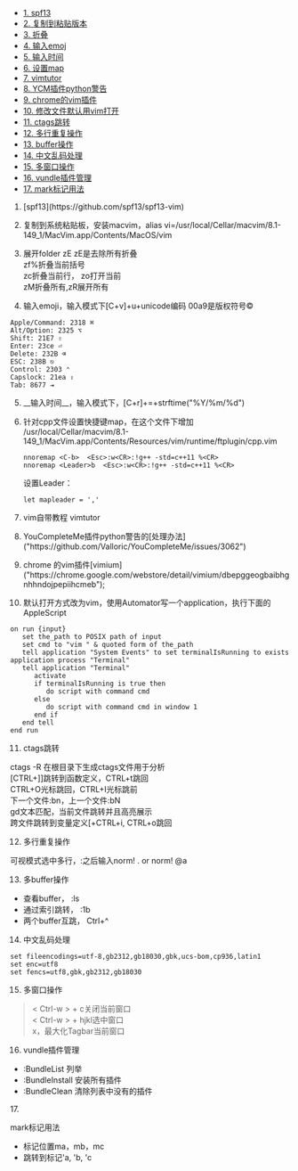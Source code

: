 * [1. spf13](#1)
* [2. 复制到粘贴版本](#2)
* [3. 折叠](#3)
* [4. 输入emoj](#4)
* [5. 输入时间](#5)
* [6. 设置map](#6)
* [7. vimtutor](#7)
* [8. YCM插件python警告](#8)
* [9. chrome的vim插件](#9)
* [10. 修改文件默认用vim打开](#10)
* [11. ctags跳转](#11)
* [12. 多行重复操作](#12)
* [13. buffer操作](#13)
* [14. 中文乱码处理](#14)
* [15. 多窗口操作](#15)
* [16. vundle插件管理](#16)
* [17. mark标记用法](#17)


1. <p id="1">[spf13](https://github.com/spf13/spf13-vim)
</p>

2. <p id="2">复制到系统粘贴板，安装macvim，alias vi=/usr/local/Cellar/macvim/8.1-149_1/MacVim.app/Contents/MacOS/vim
</p>

3. <p id="3">展开folder zE
   zE是去除所有折叠<br>
   zf%折叠当前括号<br>
   zc折叠当前行， zo打开当前<br >
   zM折叠所有,zR展开所有
   </p>

4. <p id="4">输入emoji，输入模式下[C+v]+u+unicode编码 00a9是版权符号©

```
Apple/Command: 2318 ⌘
Alt/Option: 2325 ⌥
Shift: 21E7 ⇧
Enter: 23ce ⏎
Delete: 232B ⌫
ESC: 238B ⎋
Control: 2303 ⌃
Capslock: 21ea ⇪
Tab: 8677 ⇥
```

</p>

5. <p id="5">__输入时间__，输入模式下，[C+r]+=+strftime("%Y/%m/%d")
</p>

6. <p id="6">针对cpp文件设置快捷键map，在这个文件下增加
    /usr/local/Cellar/macvim/8.1-149_1/MacVim.app/Contents/Resources/vim/runtime/ftplugin/cpp.vim

    ```
    nnoremap <C-b>  <Esc>:w<CR>:!g++ -std=c++11 %<CR>
    nnoremap <Leader>b  <Esc>:w<CR>:!g++ -std=c++11 %<CR>

    ```

    设置Leader：

    ```
    let mapleader = ','
    ```

</p>

7. <p id="7">vim自带教程 vimtutor
</p>

8. <p id="8">YouCompleteMe插件python警告的[处理办法]("https://github.com/Valloric/YouCompleteMe/issues/3062")
</p>

9. <p id="9">chrome 的vim插件[vimium]("https://chrome.google.com/webstore/detail/vimium/dbepggeogbaibhgnhhndojpepiihcmeb");
</p>

10. <p id="10">默认打开方式改为vim，使用Automator写一个application，执行下面的AppleScript

```
on run {input}
   set the_path to POSIX path of input
   set cmd to "vim " & quoted form of the_path
   tell application "System Events" to set terminalIsRunning to exists application process "Terminal"
   tell application "Terminal"
      activate
      if terminalIsRunning is true then
         do script with command cmd
      else
         do script with command cmd in window 1
      end if
   end tell
end run

```
</p>

11. <p id="11">ctags跳转</br>
  ctags -R 在根目录下生成ctags文件用于分析</br>
  [CTRL+]]跳转到函数定义，CTRL+t跳回</br>
  CTRL+O光标跳回，CTRL+I光标跳前</br>
  下一个文件:bn，上一个文件:bN</br>
  gd文本匹配，当前文件跳转并且高亮展示</br>
  跨文件跳转到变量定义[+CTRL+i, CTRL+o跳回</br>
</p>

12. <p id="12">多行重复操作</br>
  可视模式选中多行，:之后输入norm! . or norm! @a
</p>

13. <p id="13">多buffer操作

  * 查看buffer， :ls
  * 通过索引跳转， :1b
  * 两个buffer互跳，  Ctrl+^

</p>

14. <p id="14">中文乱码处理</br>

```
set fileencodings=utf-8,gb2312,gb18030,gbk,ucs-bom,cp936,latin1
set enc=utf8
set fencs=utf8,gbk,gb2312,gb18030
```

</p>

15. <p id="15">多窗口操作<br>

>< Ctrl-w > + c关闭当前窗口<br>
> < Ctrl-w > + hjkl选中窗口<br>
> x，最大化Tagbar当前窗口

</p>

16. <p id="16">vundle插件管理

  * :BundleList 列举
  * :BundleInstall 安装所有插件
  * :BundleClean 清除列表中没有的插件

</p>
17. <p id="17">mark标记用法

  * 标记位置ma，mb，mc
  * 跳转到标记'a, 'b, 'c

</p>
